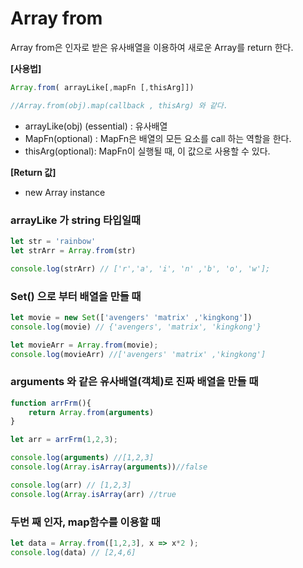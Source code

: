 # Array from 

Array from은 인자로 받은 유사배열을 이용하여 새로운 Array를 return 한다.  

**[사용법]**

```javascript
Array.from( arrayLike[,mapFn [,thisArg]])

//Array.from(obj).map(callback , thisArg) 와 같다.
```

- arrayLike(obj) (essential) : 유사배열
- MapFn(optional) : MapFn은 배열의 모든 요소를 call 하는 역할을 한다.
- thisArg(optional): MapFn이 실행될 때, 이 값으로 사용할 수 있다.

**[Return 값]**

- new Array instance





### arrayLike 가 string 타입일때

```javascript
let str = 'rainbow'
let strArr = Array.from(str)

console.log(strArr) // ['r','a', 'i', 'n' ,'b', 'o', 'w'];
```





### Set() 으로 부터 배열을 만들 때

```javascript
let movie = new Set(['avengers' 'matrix' ,'kingkong'])
console.log(movie) // {'avengers', 'matrix', 'kingkong'}

let movieArr = Array.from(movie);
console.log(movieArr) //['avengers' 'matrix' ,'kingkong']
```



### arguments 와 같은 유사배열(객체)로 진짜 배열을 만들 때

```javascript
function arrFrm(){
    return Array.from(arguments)
}

let arr = arrFrm(1,2,3);

console.log(arguments) //[1,2,3]
console.log(Array.isArray(arguments))//false

console.log(arr) // [1,2,3]
console.log(Array.isArray(arr) //true


```



### 두번 째 인자, map함수를 이용할 때

```javascript
let data = Array.from([1,2,3], x => x*2 );
console.log(data) // [2,4,6]
```

